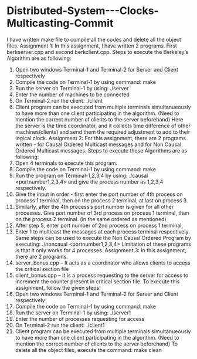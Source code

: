 # Distributed-System---Clocks-Multicasting-Commit

I have written make file to compile all the codes and delete all the object files. 
Assignment 1: 
In this assignment, I have written 2 programs. First berkserver.cpp and second berkclient.cpp. Steps to 
execute the Berkeley’s Algorithm are as following: 
1. Open two windows Terminal-1 and Terminal-2 for Server and Client respectively 
2. Compile the code on Terminal-1 by using command: make 
3. Run the server on Terminal-1 by using: ./server <portnumber> 
4. Enter the number of machines to be connected 
5. On Terminal-2 run the client: ./client <portnumber> 
6. Client program can be executed from multiple terminals simultanueously to have more than 
one client participating in the algorithm. (Need to mention the correct number of clients to 
the server beforehand)
Here the server is the time coordinator, and it collects time difference of other machines(clients) and 
send them the required adjustment to add to their logical clock. 
Assignment 2: 
For this assignment, there are 2 programs written - for Causal Ordered Multicast messages and for Non 
Causal Ordered Multicast messages. Steps to execute these Algorithms are as following: 
1. Open 4 terminals to execute this program. 
2. Compile the code on Terminal-1 by using command: make 
3. Run the program on Terminal-1,2,3,4 by using: ./causal <portnumber1,2,3,4> and give 
the process number as 1,2,3,4 respectively. 
4. Give the input in order - first enter the port number of 4th process on process 1 terminal, 
then on the process 2 terminal, at last on process 3. 
5. Similarly, after the 4th process’s port number is given for all other processes. Give port 
number of 3rd process on process 1 terminal, then on the process 2 terminal. (in the same 
ordered as mentioned) 
6. After step 5, enter port number of 2nd process on process 1 terminal. 
7. Enter 1 to multicast the messages at each process terminal respectively. 
Same steps can be used to execute the Non Causal Ordered Program by executing: ./noncaual 
<portnumber1,2,3,4> 
Limitation of these programs is that it only works for 4 processes.
Assignment 3: 
In this assignment, there are 2 programs. 
1. server_bonus.cpp – It acts as a coordinator who allows clients to access the critical section file 
2. client_bonus.cpp – It is a process requesting to the server for access to increment the counter 
present in critical section file. 
To execute this assignment, follow the given steps: 
1. Open two windows Terminal-1 and Terminal-2 for Server and Client respectively 
2. Compile the code on Terminal-1 by using command: make 
3. Run the server on Terminal-1 by using: ./server1 <portnumber> 
4. Enter the number of processes requesting for access 
5. On Terminal-2 run the client: ./client1 <portnumber> 
6. Client program can be executed from multiple terminals simultanueously to have more than 
one client participating in the algorithm. (Need to mention the correct number of clients to 
the server beforehand)
To delete all the object files, execute the command: make clean 
